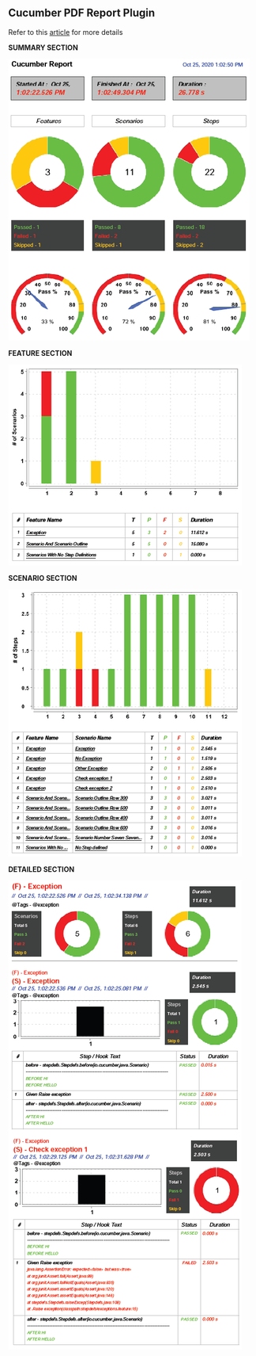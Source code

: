 ## Cucumber PDF Report Plugin

Refer to this [article](https://grasshopper.tech/2224/) for more details

**SUMMARY SECTION**

![sample](cucumber-pdf-plugin/summary.png)

**FEATURE SECTION**

![sample](cucumber-pdf-plugin/feature.png)

**SCENARIO SECTION**

![sample](cucumber-pdf-plugin/scenario.png)

**DETAILED SECTION**

![sample](cucumber-pdf-plugin/details.png)
